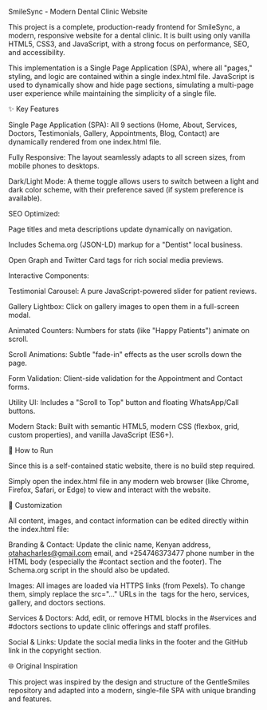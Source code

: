SmileSync - Modern Dental Clinic Website

This project is a complete, production-ready frontend for SmileSync, a modern, responsive website for a dental clinic. It is built using only vanilla HTML5, CSS3, and JavaScript, with a strong focus on performance, SEO, and accessibility.

This implementation is a Single Page Application (SPA), where all "pages," styling, and logic are contained within a single index.html file. JavaScript is used to dynamically show and hide page sections, simulating a multi-page user experience while maintaining the simplicity of a single file.

✨ Key Features

Single Page Application (SPA): All 9 sections (Home, About, Services, Doctors, Testimonials, Gallery, Appointments, Blog, Contact) are dynamically rendered from one index.html file.

Fully Responsive: The layout seamlessly adapts to all screen sizes, from mobile phones to desktops.

Dark/Light Mode: A theme toggle allows users to switch between a light and dark color scheme, with their preference saved (if system preference is available).

SEO Optimized:

Page titles and meta descriptions update dynamically on navigation.

Includes Schema.org (JSON-LD) markup for a "Dentist" local business.

Open Graph and Twitter Card tags for rich social media previews.

Interactive Components:

Testimonial Carousel: A pure JavaScript-powered slider for patient reviews.

Gallery Lightbox: Click on gallery images to open them in a full-screen modal.

Animated Counters: Numbers for stats (like "Happy Patients") animate on scroll.

Scroll Animations: Subtle "fade-in" effects as the user scrolls down the page.

Form Validation: Client-side validation for the Appointment and Contact forms.

Utility UI: Includes a "Scroll to Top" button and floating WhatsApp/Call buttons.

Modern Stack: Built with semantic HTML5, modern CSS (flexbox, grid, custom properties), and vanilla JavaScript (ES6+).

🚀 How to Run

Since this is a self-contained static website, there is no build step required.

Simply open the index.html file in any modern web browser (like Chrome, Firefox, Safari, or Edge) to view and interact with the website.

🔧 Customization

All content, images, and contact information can be edited directly within the index.html file:

Branding & Contact: Update the clinic name, Kenyan address, otahacharles@gmail.com email, and +254746373477 phone number in the HTML body (especially the #contact section and the footer). The Schema.org script in the <head> should also be updated.

Images: All images are loaded via HTTPS links (from Pexels). To change them, simply replace the src="..." URLs in the <img> tags for the hero, services, gallery, and doctors sections.

Services & Doctors: Add, edit, or remove HTML blocks in the #services and #doctors sections to update clinic offerings and staff profiles.

Social & Links: Update the social media links in the footer and the GitHub link in the copyright section.

🌐 Original Inspiration

This project was inspired by the design and structure of the GentleSmiles repository and adapted into a modern, single-file SPA with unique branding and features.
